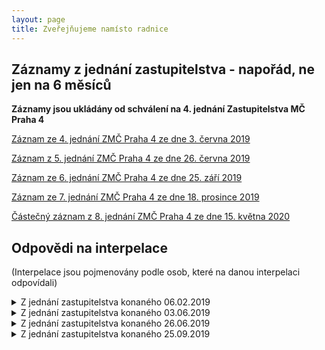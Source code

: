 ```yaml
---
layout: page
title: Zveřejňujeme namísto radnice
---
```


## Záznamy z jednání zastupitelstva - napořád, ne jen na 6 měsíců

**Záznamy jsou ukládány od schválení na 4. jednání Zastupitelstva MČ Praha 4**

[Záznam ze 4. jednání ZMČ Praha 4 ze dne 3. června 2019](https://www.youtube.com/watch?v=QX0HacLIh7w)

[Záznam z 5. jednání ZMČ Praha 4 ze dne 26. června 2019](https://www.youtube.com/watch?v=sttmKzXdWx4)

[Záznam ze 6. jednání ZMČ Praha 4 ze dne 25. září 2019](https://www.youtube.com/watch?v=7qJ8OL6IcNw)

[Záznam ze 7. jednání ZMČ Praha 4 ze dne 18. prosince 2019](https://www.youtube.com/watch?v=msHERWasmYs)

[Částečný záznam z 8. jednání ZMČ Praha 4 ze dne 15. května 2020](https://www.youtube.com/watch?v=7xr3OEdeX34)

## Odpovědi na interpelace

(Interpelace jsou pojmenovány podle osob, které na danou interpelaci odpovídali)

<details>
<summary>Z jednání zastupitelstva konaného 06.02.2019</summary>
<p>
<li><a href="https://codimd.pirati.cz/s/hfBMWXytE">Všechny odpovědi</a></li>
<li><a href="https://codimd.pirati.cz/s/hfBMWXytE#Interpelace-p-Hor%C3%A1lka-na-m%C3%ADstostarostu-Zichu">Interpelace p. Horálka na místostarostu Zichu ve věci domu pro seniory v Údolní ulici</a></li>
<li><a href="https://codimd.pirati.cz/s/hfBMWXytE#Interpelace-p-Hor%C3%A1lka-na-m%C3%ADstostarostu-Vansu">Interpelace p. Horálka na místostarostu Vansu ve věci terasa Budějovická</a></li>
  <li><a href="https://codimd.pirati.cz/s/hfBMWXytE#Interpelace-p-Janou%C5%A1ka-na-radn%C3%AD-Rejchrtovou">Interpelace p. Janouška na radní Rejchrtovou ve věci Rezidence Park Kavčí hory </a></li>
  <li><a href="https://codimd.pirati.cz/s/hfBMWXytE#Interpelace-zastupitele-Hrozy-na-m%C3%ADstostarostu-Zichu">Interpelace zastupitele Hrozy na místostarostu Zichu ve věci statického posudku budovy Za Zelenou liškou 1a</a></li>
  <li><a href="https://codimd.pirati.cz/s/hfBMWXytE#Interpelace-zastupitele-Ku%C4%8Dery-na-radn%C3%AD-Rejchrtovou">Interpelace zastupitele Kučery na radní Rejchrtovou ve věci Obytného souboru Braník</a></li>
  <li><a href="https://codimd.pirati.cz/s/hfBMWXytE#Interpelace-zastupitele-Hrozy-na-starostu-%C5%A0t%C4%9Bp%C3%A1nka">Interpelace zastupitele Hrozy na starostu Štěpánka ve věci objektu Kosmos</a></li>
  <li><a href="https://codimd.pirati.cz/s/hfBMWXytE#Interpelace-zastupitele-Ku%C4%8Dery-na-m%C3%ADstostarostu-Vansu">Interpelace zastupitele Kučery na místostarostu Vansu ve věci kompetencí radních pro životní prostředí</a></li>
</p>
</details>

<details>
<summary>Z jednání zastupitelstva konaného 03.06.2019</summary>
<p>
<li><a href="https://codimd.pirati.cz/s/d65DrkFav">Všechny odpovědi</a></li>
<li><a href="https://codimd.pirati.cz/s/d65DrkFav#Interpelace-pan%C3%AD-Chytilov%C3%A9-na-radn%C3%ADho-Opu">Interpelace paní Chytilové na radního Opu ve věci Parkovací dům Budějovická</a></li>
<li><a href="https://codimd.pirati.cz/s/d65DrkFav#Interpelace-pana-Papaje-na-radn%C3%ADho-Opu">Interpelace pana Papaje na radního Opu ve věci bytového souboru Výhledy Herálecká</a></li>
<li><a href="https://codimd.pirati.cz/s/d65DrkFav#Interpelace-pan%C3%AD-Bej%C4%8Dkov%C3%A9-na-radn%C3%ADho-Opu">Interpelace paní Bejčkové na radního Opu ve věci bytového souboru Výhledy Herálecká</a></li>
<li><a href="https://codimd.pirati.cz/s/d65DrkFav#Interpelace-pan%C3%AD-Beran-Cimburkov%C3%A9-na-radn%C3%ADho-Opu">Interpelace paní Beran Cimburkové na radního Opu ve věci bytového souboru Výhledy Herálecká</a></li>
<li><a href="https://codimd.pirati.cz/s/d65DrkFav#Interpelace-pan%C3%AD-Bayerov%C3%A9-na-radn%C3%ADho-Opu">Interpelace paní Bayerové na radního Opu ve věci bytového souboru Výhledy Herálecká</a></li>
<li><a href="https://codimd.pirati.cz/s/d65DrkFav#Interpelace-pana-Hor%C3%A1lka-na-tajemn%C3%ADka-K%C3%A1rn%C3%ADka">Interpelace pana Horálka na tajemníka Kárníka ve věci neveřejných příloh Rady ZM4 P4 a auditní zprávy paní Kulasové</a></li>
<li><a href="https://codimd.pirati.cz/s/d65DrkFav#Interpelace-zastupitelky-Jel%C3%ADnkov%C3%A9-na-radn%C3%ADho-Opu">Interpelace zastupitelky Jelínkové na radního Opu ve věci parkovacího domu Budějovická</a></li>
<li><a href="https://codimd.pirati.cz/s/d65DrkFav#Interpelace-zastupitele-Slaniny-na-radn%C3%ADho-Hu%C5%A1bauera">Interpelace zastupitele Slaniny na radního Hušbauera ve věci obsazení dozorčí rady 4-Majetková, a.s.</a></li>
<li><a href="https://codimd.pirati.cz/s/d65DrkFav#Interpelace-zastupitele-Derky-na-1-m%C3%ADstostarostu-Kov%C3%A1%C5%99%C3%ADka">Interpelace zastupitele Derky na 1. místostarostu Kováříka ve věci pohledávek kvůči společnosti Ziegler ZZ s.r.o.</a></li>
<li><a href="https://codimd.pirati.cz/s/d65DrkFav#Interpelace-zatupitele-Zichy-na-m%C3%ADstostarostu-Svobodu">Interpelace zatupitele Zichy na místostarostu Svobodu ve věci pracovní náplně uvolněného radního</a></li>
<li><a href="https://codimd.pirati.cz/s/d65DrkFav#Interpelace-zastupitelky-Jel%C3%ADnkov%C3%A9-na-radn%C3%ADho-Opu1">Interpelace zastupitelky Jelínkové na radního Opu ve věci záměru Výhledy Pankrác</a></li>
<li><a href="https://codimd.pirati.cz/s/d65DrkFav#Interpelace-zastupitele-Derky-na-m%C3%ADstostarostu-Hrozu">Interpelace zastupitele Derky na místostarostu Hrozu ve věci pohledávek společnosti Ziegler ZZ, s.r.o.</a></li>
</p>
</details> 

<details><summary>Z jednání zastupitelstva konaného 26.06.2019</summary>
<p>
<li><a href="https://codimd.pirati.cz/s/2ot_emL9b">Všechny odpovědi</a></li>
<li><a href="https://codimd.pirati.cz/s/2ot_emL9b#Interpelace-pana-Janou%C5%A1ka-na-radn%C3%ADho-Opu">Interpelace pana Janouška na radního Opu</a></li>
<li><a href="https://codimd.pirati.cz/s/2ot_emL9b#Interpelace-pana-Zlonick%C3%A9ho-na-radn%C3%ADho-Opu">Interpelace pana Zlonického na radního Opu</a></li>
<li><a href="https://codimd.pirati.cz/s/2ot_emL9b#Interpelace-pan%C3%AD-Petr%C5%AF-na-starostku-Michalcovou">Interpelace paní Petrů na starostku Michalcovou</a></li>
<li><a href="https://codimd.pirati.cz/s/2ot_emL9b#Interpelace-pana-Po%C5%A1tulky-na-radn%C3%ADho-Opu">Interpelace pana Poštulky na radního Opu</a></li>
<li><a href="https://codimd.pirati.cz/s/2ot_emL9b#Interpelace-zastupitele-Jaro%C5%A1e-na-starostku-Michalcovou">Interpelace zastupitele Jaroše na starostku Michalcovou</a></li>
<li><a href="https://codimd.pirati.cz/s/2ot_emL9b#Interpelace-zastupitele-R%C5%AF%C5%BEi%C4%8Dky-na-m%C3%ADstostarostu-Hrozu0">Interpelace zastupitele Růžičky na místostarostu Hrozu</a></li>
<li><a href="https://codimd.pirati.cz/s/2ot_emL9b#Interpelace-zastupitelky-Kotvov%C3%A9-na-radn%C3%ADho-Opu">Interpelace zastupitelky Kotvové na radního Opu</a></li>
<li><a href="https://codimd.pirati.cz/s/2ot_emL9b#Interpelace-zastupitele-Kaplana-na-starostku-Michalcovou">Interpelace zastupitele Kaplana na starostku Michalcovou</a></li>
<li><a href="https://codimd.pirati.cz/s/2ot_emL9b#Interpelace-zastupitele-Zichy-na-radn%C3%ADho-V%C3%A1chu">Interpelace zastupitele Zichy na radního Váchu</a></li>
<li><a href="https://codimd.pirati.cz/s/2ot_emL9b#Interpelace-zastupitele-Slaniny-na-radn%C3%ADho-Hu%C5%A1bauera">Interpelace zastupitele Slaniny na radního Hušbauera</a></li>
<li><a href="https://codimd.pirati.cz/s/2ot_emL9b#Interpelace-zastupitelky-A-Rejchrtov%C3%A9-na-radn%C3%ADho-V%C3%A1chu">Interpelace zastupitelky A. Rejchrtové na radního Váchu</a></li>
<li><a href="https://codimd.pirati.cz/s/2ot_emL9b#Interpelace-zastupitele-Hory-na-radn%C3%ADho-M%C3%ADtha">Interpelace zastupitele Hory na radního Mítha</a></li>
<li><a href="https://codimd.pirati.cz/s/2ot_emL9b#Interpelace-zastupitele-Kut%C3%ADlka-na-starostku-Michalcovou">Interpelace zastupitele Kutílka na starostku Michalcovou</a></li>
<li><a href="https://codimd.pirati.cz/s/2ot_emL9b#Interpelace-zastupitele-Kunce-na-starostku-Michalcovou">Interpelace zastupitele Kunce na starostku Michalcovou</a></li>
<li><a href="https://codimd.pirati.cz/s/2ot_emL9b#Interpelace-zastupitelky-Kotvov%C3%A9-na-radn%C3%ADho-Hrdinku">Interpelace zastupitelky Kotvové na radního Hrdinku</a></li>
<li><a href="https://codimd.pirati.cz/s/2ot_emL9b#Interpelace-zastupitele-Slaniny-na-radn%C3%ADho-Hrdinku">Interpelace zastupitele Slaniny na radního Hrdinku</a></li>
<li><a href="https://codimd.pirati.cz/s/2ot_emL9b#Interpelace-zastupitele-Zichy-na-m%C3%ADstostarostu-Hrozu">Interpelace zastupitele Zichy na místostarostu Hrozu</a></li>
<li><a href="https://codimd.pirati.cz/s/2ot_emL9b#Interpelace-zastupitele-R%C5%AF%C5%BEi%C4%8Dky-na-m%C3%ADstostarostu-Hrozu">Interpelace zastupitele Růžičky na místostarostu Hrozu</a></li>
</p>
</details>

<details>
<summary>Z jednání zastupitelstva konaného 25.09.2019</summary>
<p>
<li><a href="https://codimd.pirati.cz/s/rVt9yO8eC">Všechny odpovědi</a></li>
<li><a href="https://codimd.pirati.cz/s/rVt9yO8eC#Interpelace-pan%C3%AD-Pila%C5%99ov%C3%A9-na-radn%C3%ADho-Hu%C5%A1bauera">Interpelace paní Pilařové na radního Hušbauera</a></li>
<li><a href="https://codimd.pirati.cz/s/rVt9yO8eC#Interpelace-pana-Prchl%C3%ADka-na-m%C3%ADstostarostu-Hrozu">Interpelace pana Prchlíka na místostarostu Hrozu</a></li>
<li><a href="https://codimd.pirati.cz/s/rVt9yO8eC#Interpelace-pana-Janou%C5%A1ka-na-radn%C3%ADho-Opu">Interpelace pana Janouška na radního Opu</a></li>
<li><a href="https://codimd.pirati.cz/s/rVt9yO8eC#Interpelace-pan%C3%AD-Lachoutov%C3%A9-na-m%C3%ADstostarostu-Svobodu">Interpelace paní Lachoutové na místostarostu Svobodu</a></li>
<li><a href="https://codimd.pirati.cz/s/rVt9yO8eC#Interpelace-pan%C3%AD-Bene%C5%A1ov%C3%A9-na-m%C3%ADstostarostu-Svobodu">Interpelace paní Benešové na místostarostu Svobodu</a></li>
<li><a href="https://codimd.pirati.cz/s/rVt9yO8eC#Interpelace-pana-Janou%C5%A1ka-na-tejemn%C3%ADka-K%C3%A1rn%C3%ADka">Interpelace pana Janouška na tejemníka Kárníka</a></li>
<li><a href="https://codimd.pirati.cz/s/rVt9yO8eC#Interpelace-zastupitele-Kut%C3%ADlka-na-1-m%C3%ADstostarostu-Kov%C3%A1%C5%99%C3%ADka">Interpelace zastupitele Kutílka na 1. místostarostu Kováříka</a></li>
<li><a href="https://codimd.pirati.cz/s/rVt9yO8eC#Interpelace-zastupitele-Kaplana-na-starostku-Michalcovou">Interpelace zastupitele Kaplana na starostku Michalcovou</a></li>
<li><a href="https://codimd.pirati.cz/s/rVt9yO8eC#Interpelace-zastupitele-Bendla-na-radn%C3%ADho-Hrdinku">Interpelace zastupitele Bendla na radního Hrdinku</a></li>
<li><a href="https://codimd.pirati.cz/s/rVt9yO8eC#Interpelace-zatupitele-Slaniny-na-radn%C3%ADho-Hu%C5%A1bauera">Interpelace zatupitele Slaniny na radního Hušbauera</a></li>
<li><a href="https://codimd.pirati.cz/s/rVt9yO8eC#Interpelace-zastupitele-Zichy-na-radn%C3%ADho-Hrdinku">Interpelace zastupitele Zichy na radního Hrdinku</a></li>
<li><a href="https://codimd.pirati.cz/s/rVt9yO8eC#Interpelace-zastupitelky-S%C3%BDkorov%C3%A9-na-m%C3%ADstostarostu-Hrozu">Interpelace zastupitelky Sýkorové na místostarostu Hrozu</a></li>
<li><a href="https://codimd.pirati.cz/s/rVt9yO8eC#Interpelace-zastupitele-%C5%A0andora-na-radn%C3%ADho-V%C3%A1chu">Interpelace zastupitele Šandora na radního Váchu</a></li>
<li><a href="https://codimd.pirati.cz/s/rVt9yO8eC#Interpelace-zastupitele-R%C5%AF%C5%BEi%C4%8Dky-na-m%C3%ADstostarostu-Hrozu0">Interpelace zastupitele Růžičky na místostarostu Hrozu</a></li>
<li><a href="https://codimd.pirati.cz/s/rVt9yO8eC#Interpelace-zastupitele-Kut%C3%ADlka-na-starostku-Michalcovou">Interpelace zastupitele Kutílka na starostku Michalcovou</a></li>
<li><a href="https://codimd.pirati.cz/s/rVt9yO8eC#Interpelace-zastupitele-Bendla-na-1-m%C3%ADstostarostu-Kov%C3%A1%C5%99%C3%ADka">Interpelace zastupitele Bendla na 1. místostarostu Kováříka</a></li>
<li><a href="https://codimd.pirati.cz/s/rVt9yO8eC#Interpelace-zastupitele-Kaplana-na-1-m%C3%ADstostarostu-Kov%C3%A1%C5%99%C3%ADka0">Interpelace zastupitele Kaplana na 1. místostarostu Kováříka</a></li>
<li><a href="https://codimd.pirati.cz/s/rVt9yO8eC#Interpelace-zastupitele-Zichy-na-m%C3%ADstostarostu-Hrozu0">Interpelace zastupitele Zichy na místostarostu Hrozu</a></li>
<li><a href="https://codimd.pirati.cz/s/rVt9yO8eC#Interpelace-zastupitelky-P-Rejchrtov%C3%A9-na-radn%C3%ADho-Opu">Interpelace zastupitelky P. Rejchrtové na radního Opu</a></li>
<li><a href="https://codimd.pirati.cz/s/rVt9yO8eC#Interpelace-zastupitele-R%C5%AF%C5%BEi%C4%8Dky-na-radn%C3%ADho-Hrdli%C4%8Dku">Interpelace zastupitele Růžičky na radního Hrdličku</a></li>
<li><a href="https://codimd.pirati.cz/s/rVt9yO8eC#Interpelace-zastupitele-Kaplana-na-m%C3%ADstostarostu-Hrozu">Interpelace zastupitele Kaplana na místostarostu Hrozu</a></li>
<li><a href="https://codimd.pirati.cz/s/rVt9yO8eC#Interpelace-zastupitelky-P-Rejchrtov%C3%A9-na-m%C3%ADstostarostu-Hrozu">Interpelace zastupitelky P. Rejchrtové na místostarostu Hrozu</a></li>
<li><a href="https://codimd.pirati.cz/s/rVt9yO8eC#Interpelace-zatupitele-R%C5%AF%C5%BEi%C4%8Dky-na-radn%C3%ADho-V%C3%A1chu">Interpelace zatupitele Růžičky na radního Váchu</a></li>
<li><a href="https://codimd.pirati.cz/s/rVt9yO8eC#Interpelace-zastupitele-Kaplana-na-1-m%C3%ADstostarostu-Kov%C3%A1%C5%99%C3%ADka">Interpelace zastupitele Kaplana na 1. místostarostu Kováříka</a></li>
<li><a href="https://codimd.pirati.cz/s/rVt9yO8eC#Interpelace-zastupitele-R%C5%AF%C5%BEi%C4%8Dky-na-radn%C3%ADho-V%C3%A1chu">Interpelace zastupitele Růžičky na radního Váchu</a></li>
<li><a href="https://codimd.pirati.cz/s/rVt9yO8eC#Interpelace-zastupitele-Zichy-na-m%C3%ADstostarostu-Hrozu">Interpelace zastupitele Zichy na místostarostu Hrozu</a></li>
<li><a href="https://codimd.pirati.cz/s/rVt9yO8eC#Interpelace-zastupitele-R%C5%AF%C5%BEi%C4%8Dky-na-radn%C3%ADho-V%C3%A1chu1">Interpelace zastupitele Růžičky na radního Váchu</a></li>
<li><a href="https://codimd.pirati.cz/s/rVt9yO8eC#Interpelace-zastupitele-R%C5%AF%C5%BEi%C4%8Dky-na-m%C3%ADstostarostu-Hrozu">Interpelace zastupitele Růžičky na místostarostu Hrozu</a></li>
<li><a href="https://codimd.pirati.cz/s/rVt9yO8eC#Interpelace-zastupitele-%C5%A0t%C4%9Bp%C3%A1nka-na-m%C3%ADstostarostu-Svobodu">Interpelace zastupitele Štěpánka na místostarostu Svobodu</a></li>
</p>
</details>
